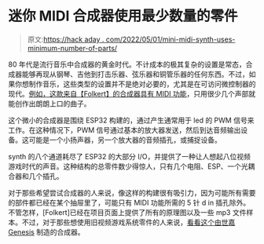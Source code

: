 # 迷你 MIDI 合成器使用最少数量的零件

> 原文:[https://hack aday . com/2022/05/01/mini-midi-synth-uses-minimum-number-of-parts/](https://hackaday.com/2022/05/01/mini-midi-synth-uses-minimum-number-of-parts/)

80 年代是流行音乐中合成器的黄金时代。不计成本的极其复杂的设置是常态，合成器能够再现从钢琴、吉他到打击乐器、弦乐器和铜管乐器的任何东西。不过，如果你想制作音乐，这些类型的设置并不是绝对必要的，尤其是在可访问微控制器的现代。[例如，这款来自【Folkert】的合成器具有 MIDI 功能](https://vanheusden.com/electronics/ESP32-MIDI-synth/)，只用很少几个声部就能创作出朗朗上口的曲子。

这个微小的合成器是围绕 ESP32 构建的，通过产生通常用于 led 的 PWM 信号来工作。在这种情况下，PWM 信号通过基本的放大器发送，然后到达音频输出设备。这可能是一个小扬声器，另一个放大器的音频插孔，或捕捉设备。

synth 的八个通道耗尽了 ESP32 的大部分 I/O，并提供了一种让人想起八位视频游戏时代的声音。这种结构的总零件数少得惊人，只有几个电阻、ESP、一个光耦合器和几个插孔。

对于那些希望尝试合成器的人来说，像这样的构建很有吸引力，因为可能所有需要的部件都已经在某个抽屉里了，可能只有 MIDI 功能所需的 5 针 d in 插孔除外。不管怎样，[Folkert]已经在项目页面上提供了所有的原理图以及一些 mp3 文件样本。不过，对于那些想使用旧视频游戏系统零件的人来说，[看看这个由世嘉 Genesis](https://hackaday.com/2019/05/15/midi-synthesizer-from-a-sega-genesis/) 制造的合成器。